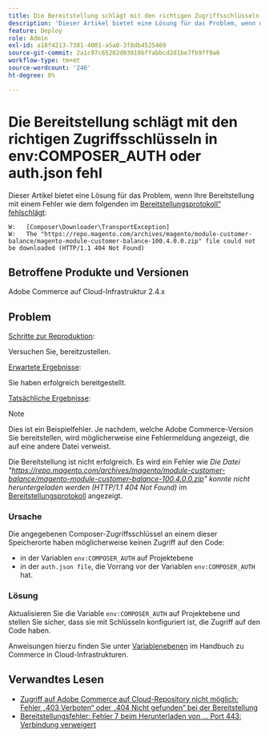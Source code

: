 ```yaml
---
title: Die Bereitstellung schlägt mit den richtigen Zugriffsschlüsseln in env:COMPOSER_AUTH oder auth.json fehl
description: 'Dieser Artikel bietet eine Lösung für das Problem, wenn die Bereitstellung mit dem folgenden Fehler fehlschlägt: „Die Datei https://repo.magento.com/archives/magento/module-customer-balance/magento-module-customer-balance-100.4.0.0.zip konnte nicht heruntergeladen werden (HTTP/1.1 404 Not Found)“.'
feature: Deploy
role: Admin
exl-id: a18f4213-7381-4001-a5a0-3f8db4525469
source-git-commit: 2a1c97c65282d03010bffabbcd2d1be7fb9ff9a6
workflow-type: tm+mt
source-wordcount: '246'
ht-degree: 0%

---
```


# Die Bereitstellung schlägt mit den richtigen Zugriffsschlüsseln in env:COMPOSER_AUTH oder auth.json fehl

Dieser Artikel bietet eine Lösung für das Problem, wenn Ihre Bereitstellung mit einem Fehler wie dem folgenden im [Bereitstellungsprotokoll“ fehlschlägt](https://experienceleague.adobe.com/en/docs/commerce-cloud-service/user-guide/develop/test/log-locations#deploy-log):

```
W:   [Composer\Downloader\TransportException]
W:   The "https://repo.magento.com/archives/magento/module-customer-balance/magento-module-customer-balance-100.4.0.0.zip" file could not be downloaded (HTTP/1.1 404 Not Found)
```

## Betroffene Produkte und Versionen

Adobe Commerce auf Cloud-Infrastruktur 2.4.x

## Problem

<u>Schritte zur Reproduktion</u>:

Versuchen Sie, bereitzustellen.

<u>Erwartete Ergebnisse</u>:

Sie haben erfolgreich bereitgestellt.

<u>Tatsächliche Ergebnisse</u>:

>[!NOTE]
>
>Dies ist ein Beispielfehler. Je nachdem, welche Adobe Commerce-Version Sie bereitstellen, wird möglicherweise eine Fehlermeldung angezeigt, die auf eine andere Datei verweist.

Die Bereitstellung ist nicht erfolgreich. Es wird ein Fehler wie *Die Datei &quot;https://repo.magento.com/archives/magento/module-customer-balance/magento-module-customer-balance-100.4.0.0.zip&quot; konnte nicht heruntergeladen werden (HTTP/1.1 404 Not Found)* im [Bereitstellungsprotokoll](https://experienceleague.adobe.com/en/docs/commerce-cloud-service/user-guide/develop/test/log-locations#deploy-log) angezeigt.

### Ursache

Die angegebenen Composer-Zugriffsschlüssel an einem dieser Speicherorte haben möglicherweise keinen Zugriff auf den Code:

* in der Variablen `env:COMPOSER_AUTH` auf Projektebene
* in der `auth.json file`, die Vorrang vor der Variablen `env:COMPOSER_AUTH` hat.

### Lösung

Aktualisieren Sie die Variable `env:COMPOSER_AUTH` auf Projektebene und stellen Sie sicher, dass sie mit Schlüsseln konfiguriert ist, die Zugriff auf den Code haben.

Anweisungen hierzu finden Sie unter [Variablenebenen](https://experienceleague.adobe.com/en/docs/commerce-cloud-service/user-guide/configure/env/variable-levels) im Handbuch zu Commerce in Cloud-Infrastrukturen.

## Verwandtes Lesen

* [Zugriff auf Adobe Commerce auf Cloud-Repository nicht möglich: Fehler „403 Verboten“ oder „404 Nicht gefunden“ bei der Bereitstellung](/docs/commerce-knowledge-base/kb/troubleshooting/deployment/magento-commerce-cloud-repo-could-not-be-accessed-403-forbidden-or-404-not-found-error-when-deploying.html)
* [Bereitstellungsfehler: Fehler 7 beim Herunterladen von … Port 443: Verbindung verweigert](/help/troubleshooting/deployment/deployment-error-downloading-connection-refused-adobe-commerce.md)
